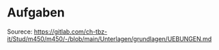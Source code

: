 # Aufgaben
Sourece: https://gitlab.com/ch-tbz-it/Stud/m450/m450/-/blob/main/Unterlagen/grundlagen/UEBUNGEN.md
